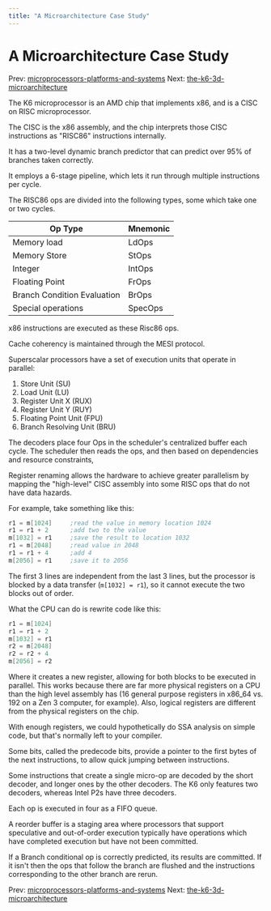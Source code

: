 ```yaml
---
title: "A Microarchitecture Case Study"
---
```


# A Microarchitecture Case Study

Prev: [microprocessors-platforms-and-systems](microprocessors-platforms-and-systems.md)
Next: [the-k6-3d-microarchitecture](the-k6-3d-microarchitecture.md)

The K6 microprocessor is an AMD chip that implements x86, and is a CISC
on RISC microprocessor.

The CISC is the x86 assembly, and the chip interprets those CISC
instructions as "RISC86" instructions internally.

It has a two-level dynamic branch predictor that can predict over 95% of
branches taken correctly.

It employs a 6-stage pipeline, which lets it run through multiple
instructions per cycle.

The RISC86 ops are divided into the following types, some which take one
or two cycles.

| Op Type                     | Mnemonic |
|-----------------------------|----------|
| Memory load                 | LdOps    |
| Memory Store                | StOps    |
| Integer                     | IntOps   |
| Floating Point              | FrOps    |
| Branch Condition Evaluation | BrOps    |
| Special operations          | SpecOps  |

x86 instructions are executed as these Risc86 ops.

Cache coherency is maintained through the MESI protocol.

Superscalar processors have a set of execution units that operate in
parallel:

1. Store Unit (SU)
2. Load Unit (LU)
3. Register Unit X (RUX)
4. Register Unit Y (RUY)
5. Floating Point Unit (FPU)
6. Branch Resolving Unit (BRU)

The decoders place four Ops in the scheduler's centralized buffer each
cycle. The scheduler then reads the ops, and then based on dependencies
and resource constraints,

Register renaming allows the hardware to achieve greater parallelism by
mapping the "high-level" CISC assembly into some RISC ops that do not
have data hazards.

For example, take something like this:

```asm
r1 = m[1024]     ;read the value in memory location 1024
r1 = r1 + 2      ;add two to the value
m[1032] = r1     ;save the result to location 1032
r1 = m[2048]     ;read value in 2048
r1 = r1 + 4      ;add 4
m[2056] = r1     ;save it to 2056
```

The first 3 lines are independent from the last 3 lines, but the
processor is blocked by a data transfer (`m[1032] = r1`), so it cannot
execute the two blocks out of order.

What the CPU can do is rewrite code like this:

```asm
r1 = m[1024]
r1 = r1 + 2
m[1032] = r1
r2 = m[2048]
r2 = r2 + 4
m[2056] = r2
```

Where it creates a new register, allowing for both blocks to be executed
in parallel. This works because there are far more physical registers on
a CPU than the high level assembly has (16 general purpose registers in
x86_64 vs. 192 on a Zen 3 computer, for example). Also, logical
registers are different from the physical registers on the chip.

With enough registers, we could hypothetically do SSA analysis on simple
code, but that's normally left to your compiler.

Some bits, called the predecode bits, provide a pointer to the first
bytes of the next instructions, to allow quick jumping between
instructions.

Some instructions that create a single micro-op are decoded by the short
decoder, and longer ones by the other decoders. The K6 only features two
decoders, whereas Intel P2s have three decoders.

Each op is executed in four as a FIFO queue.

A reorder buffer is a staging area where processors that support
speculative and out-of-order execution typically have operations which
have completed execution but have not been committed.

If a Branch conditional op is correctly predicted, its results are
committed. If it isn't then the ops that follow the branch are flushed
and the instructions corresponding to the other branch are rerun.

Prev: [microprocessors-platforms-and-systems](microprocessors-platforms-and-systems.md)
Next: [the-k6-3d-microarchitecture](the-k6-3d-microarchitecture.md)
